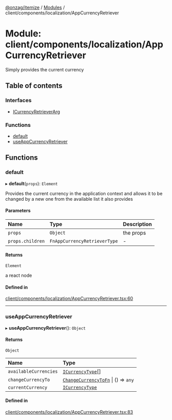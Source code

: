 [@onzag/itemize](../README.md) / [Modules](../modules.md) / client/components/localization/AppCurrencyRetriever

# Module: client/components/localization/AppCurrencyRetriever

Simply provides the current currency

## Table of contents

### Interfaces

- [ICurrencyRetrieverArg](../interfaces/client_components_localization_AppCurrencyRetriever.ICurrencyRetrieverArg.md)

### Functions

- [default](client_components_localization_AppCurrencyRetriever.md#default)
- [useAppCurrencyRetriever](client_components_localization_AppCurrencyRetriever.md#useappcurrencyretriever)

## Functions

### default

▸ **default**(`props`): `Element`

Provides the current currency in the application context and allows
it to be changed by a new one from the available list it also provides

#### Parameters

| Name | Type | Description |
| :------ | :------ | :------ |
| `props` | `Object` | the props |
| `props.children` | `FnAppCurrencyRetrieverType` | - |

#### Returns

`Element`

a react node

#### Defined in

[client/components/localization/AppCurrencyRetriever.tsx:60](https://github.com/onzag/itemize/blob/59702dd5/client/components/localization/AppCurrencyRetriever.tsx#L60)

___

### useAppCurrencyRetriever

▸ **useAppCurrencyRetriever**(): `Object`

#### Returns

`Object`

| Name | Type |
| :------ | :------ |
| `availableCurrencies` | [`ICurrencyType`](../interfaces/imported_resources.ICurrencyType.md)[] |
| `changeCurrencyTo` | [`ChangeCurrencyToFn`](client_internal_providers_locale_provider.md#changecurrencytofn) \| () => `any` |
| `currentCurrency` | [`ICurrencyType`](../interfaces/imported_resources.ICurrencyType.md) |

#### Defined in

[client/components/localization/AppCurrencyRetriever.tsx:83](https://github.com/onzag/itemize/blob/59702dd5/client/components/localization/AppCurrencyRetriever.tsx#L83)
